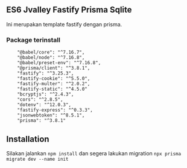 ## ES6 Jvalley Fastify Prisma Sqlite

Ini merupakan template fastify dengan prisma.

### Package terinstall

```
    "@babel/core": "^7.16.7",
    "@babel/node": "^7.16.8",
    "@babel/preset-env": "^7.16.8",
    "@prisma/client": "^3.8.1",
    "fastify": "^3.25.3",
    "fastify-cookie": "^5.5.0",
    "fastify-multer": "^2.0.2",
    "fastify-static": "^4.5.0"
    "bcryptjs": "^2.4.3",
    "cors": "^2.8.5",
    "dotenv": "^12.0.3",
    "fastify-express": "^0.3.3",
    "jsonwebtoken": "^8.5.1",
    "prisma": "^3.8.1"
```

## Installation

Silakan jalankan `npm install` dan segera lakukan migration `npx prisma migrate dev --name init`
